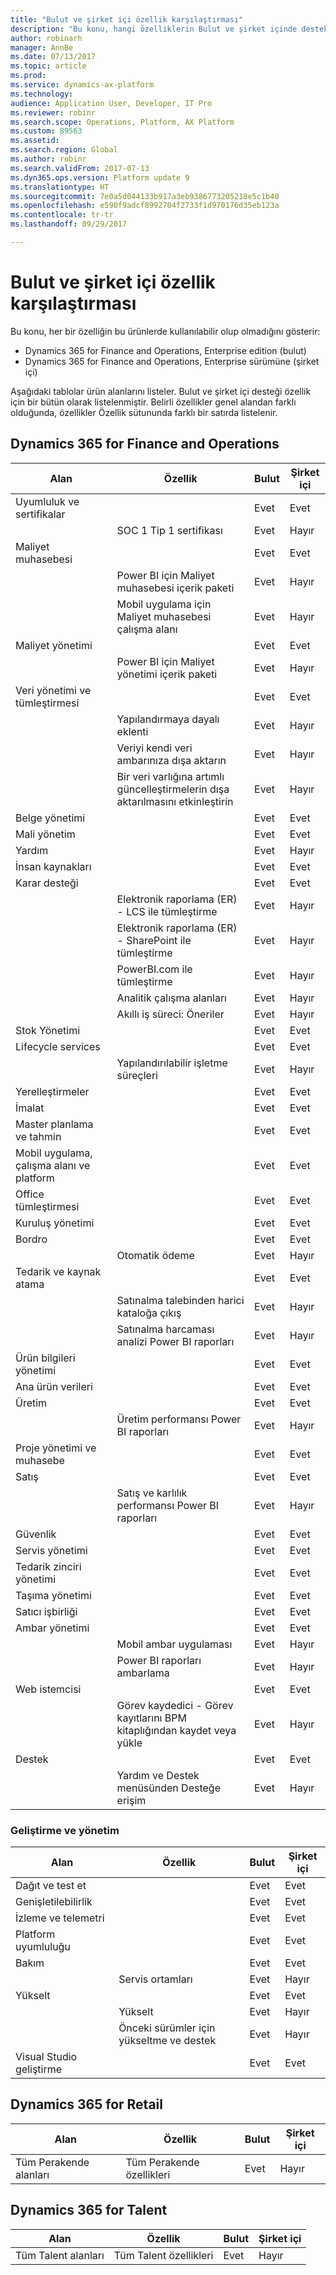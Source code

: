 ```yaml
---
title: "Bulut ve şirket içi özellik karşılaştırması"
description: "Bu konu, hangi özelliklerin Bulut ve şirket içinde desteklendiğini gösterir."
author: robinarh
manager: AnnBe
ms.date: 07/13/2017
ms.topic: article
ms.prod: 
ms.service: dynamics-ax-platform
ms.technology: 
audience: Application User, Developer, IT Pro
ms.reviewer: robinr
ms.search.scope: Operations, Platform, AX Platform
ms.custom: 89563
ms.assetid: 
ms.search.region: Global
ms.author: robinr
ms.search.validFrom: 2017-07-13
ms.dyn365.ops.version: Platform update 9
ms.translationtype: HT
ms.sourcegitcommit: 7e0a5d044133b917a3eb9386773205218e5c1b40
ms.openlocfilehash: e590f9adcf8992704f2733f1d970176d35eb123a
ms.contentlocale: tr-tr
ms.lasthandoff: 09/29/2017

---
```


# <a name="cloud-and-on-premises-feature-comparison"></a>Bulut ve şirket içi özellik karşılaştırması

Bu konu, her bir özelliğin bu ürünlerde kullanılabilir olup olmadığını gösterir:

+ Dynamics 365 for Finance and Operations, Enterprise edition (bulut)
+ Dynamics 365 for Finance and Operations, Enterprise sürümüne (şirket içi)

Aşağıdaki tablolar ürün alanlarını listeler. Bulut ve şirket içi desteği özellik için bir bütün olarak listelenmiştir. Belirli özellikler genel alandan farklı olduğunda, özellikler Özellik sütununda farklı bir satırda listelenir.

## <a name="dynamics-365-for-finance-and-operations"></a>Dynamics 365 for Finance and Operations

| Alan | Özellik | Bulut | Şirket içi|
|---|---|---|---|
| Uyumluluk ve sertifikalar | | Evet | Evet |
| | SOC 1 Tip 1 sertifikası| Evet | Hayır |
| Maliyet muhasebesi | | Evet | Evet |
| | Power BI için Maliyet muhasebesi içerik paketi| Evet | Hayır |
| | Mobil uygulama için Maliyet muhasebesi çalışma alanı| Evet | Hayır |
| Maliyet yönetimi| | Evet | Evet |
| | Power BI için Maliyet yönetimi içerik paketi | Evet | Hayır |
| Veri yönetimi ve tümleştirmesi| | Evet | Evet |
| | Yapılandırmaya dayalı eklenti| Evet | Hayır |
| | Veriyi kendi veri ambarınıza dışa aktarın| Evet | Hayır |
| | Bir veri varlığına artımlı güncelleştirmelerin dışa aktarılmasını etkinleştirin | Evet | Hayır |
| Belge yönetimi| | Evet| Evet |
| Mali yönetim|  | Evet | Evet |
| Yardım| | Evet | Hayır |
| İnsan kaynakları | | Evet | Evet |
| Karar desteği| | Evet | Evet |
| | Elektronik raporlama (ER) - LCS ile tümleştirme | Evet | Hayır|
| | Elektronik raporlama (ER) - SharePoint ile tümleştirme | Evet | Hayır|
| | PowerBI.com ile tümleştirme| Evet | Hayır |
| | Analitik çalışma alanları | Evet | Hayır |
| | Akıllı iş süreci: Öneriler| Evet | Hayır |
| Stok Yönetimi| | Evet | Evet |
| Lifecycle services| | Evet | Evet |
| | Yapılandırılabilir işletme süreçleri | Evet | Hayır |
| Yerelleştirmeler| | Evet | Evet |
| İmalat| | Evet | Evet |
| Master planlama ve tahmin| | Evet | Evet |
| Mobil uygulama, çalışma alanı ve platform  | | Evet | Evet |
| Office tümleştirmesi| | Evet | Evet |
| Kuruluş yönetimi | | Evet | Evet |
| Bordro|  | Evet | Evet |
| | Otomatik ödeme| Evet | Hayır |
| Tedarik ve kaynak atama| | Evet | Evet |
| | Satınalma talebinden harici kataloğa çıkış| Evet | Hayır |
| | Satınalma harcaması analizi Power BI raporları| Evet | Hayır |
| Ürün bilgileri yönetimi | | Evet | Evet |
| Ana ürün verileri| | Evet | Evet|
| Üretim | | Evet | Evet |
| | Üretim performansı Power BI raporları| Evet | Hayır |
| Proje yönetimi ve muhasebe|  | Evet | Evet |
| Satış| | Evet | Evet |
| | Satış ve karlılık performansı Power BI raporları| Evet | Hayır |
| Güvenlik | | Evet | Evet |
| Servis yönetimi| | Evet | Evet |
| Tedarik zinciri yönetimi| | Evet | Evet |
| Taşıma yönetimi| | Evet | Evet |
| Satıcı işbirliği| | Evet | Evet|
| Ambar yönetimi| | Evet | Evet |
| | Mobil ambar uygulaması| Evet | Hayır |
| | Power BI raporları ambarlama| Evet | Hayır |
| Web istemcisi | | Evet | Evet |
| | Görev kaydedici - Görev kayıtlarını BPM kitaplığından kaydet veya yükle| Evet | Hayır |
| Destek | | Evet | Evet |
| | Yardım ve Destek menüsünden Desteğe erişim| Evet | Hayır |

### <a name="development-and-administration"></a>Geliştirme ve yönetim

| Alan | Özellik | Bulut | Şirket içi|
|---|---|---|---|
| Dağıt ve test et | | Evet | Evet |
| Genişletilebilirlik|  | Evet | Evet |
| İzleme ve telemetri  || Evet | Evet |
| Platform uyumluluğu  || Evet | Evet |
| Bakım | | Evet | Evet |
| | Servis ortamları | Evet | Hayır |
| Yükselt | | Evet | Evet |
| | Yükselt | Evet | Hayır |
| | Önceki sürümler için yükseltme ve destek | Evet | Hayır |
| Visual Studio geliştirme |  | Evet | Evet |


## <a name="dynamics-365-for-retail"></a>Dynamics 365 for Retail 

| Alan | Özellik | Bulut | Şirket içi|
|---|---|---|---|
| Tüm Perakende alanları | Tüm Perakende özellikleri | Evet | Hayır |

## <a name="dynamics-365-for-talent"></a>Dynamics 365 for Talent

| Alan | Özellik | Bulut | Şirket içi|
|---|---|---|---|
| Tüm Talent alanları | Tüm Talent özellikleri | Evet | Hayır |




